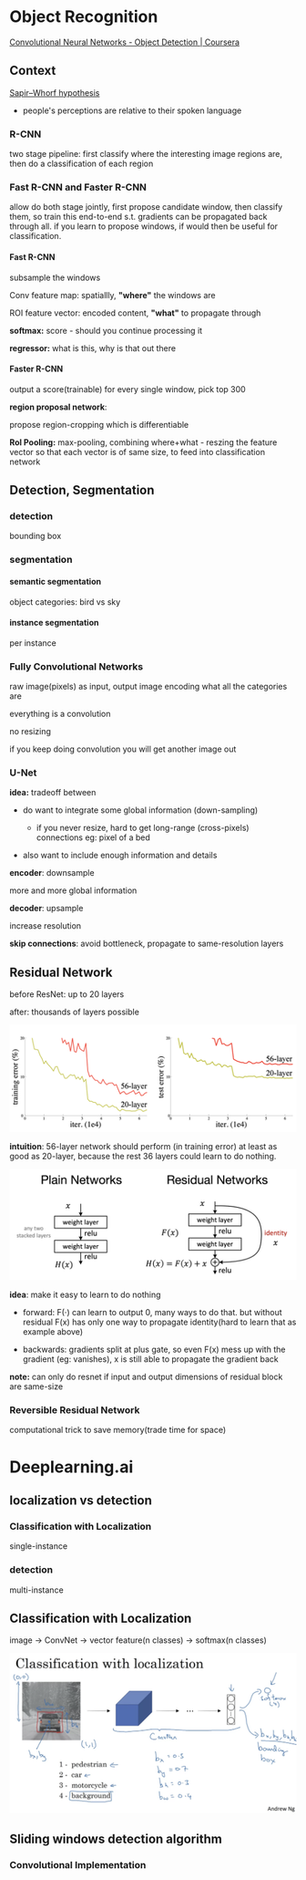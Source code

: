 # Object Recognition

 [Convolutional Neural Networks - Object Detection | Coursera](https://www.coursera.org/learn/convolutional-neural-networks/home/week/3) 

## Context

[Sapir–Whorf hypothesis](https://en.wikipedia.org/wiki/Linguistic_relativity)

- people's perceptions are relative to their spoken language

### R-CNN

two stage pipeline: first classify where the interesting image regions are, then do a classification of each region

### Fast R-CNN and Faster R-CNN

allow do both stage jointly, first propose candidate window, then classify them, so train this end-to-end s.t. gradients can be propagated back through all. if you learn to propose windows, if would then be useful for classification. 

#### Fast R-CNN

subsample the windows

Conv feature map: spatiallly, **"where"** the windows are 

ROI feature vector: encoded content, **"what"**  to propagate through

**softmax:** score - should you continue processing it

**regressor:** what is this, why is that out there 

#### Faster R-CNN

output a score(trainable) for every single window, pick top 300

**region proposal network**: 

propose region-cropping which is differentiable

**RoI Pooling:** max-pooling, combining where+what -  reszing the feature vector so that each vector is of same size, to feed into classification network

## Detection, Segmentation

### detection

bounding box

### segmentation

#### semantic segmentation

object categories: bird vs sky

#### instance segmentation

per instance



### Fully Convolutional Networks

raw image(pixels) as input, output image encoding what all the categories are

everything is a convolution

no resizing

if you keep doing convolution you will get another image out



### U-Net

**idea:** tradeoff between

- do want to integrate some global information (down-sampling)
  - if you never resize, hard to get long-range (cross-pixels) connections eg: pixel of a bed

- also want to include enough information and details

**encoder**: downsample

more and more global information

**decoder**: upsample

increase resolution

**skip connections**: avoid bottleneck, propagate to same-resolution layers

## Residual Network

before ResNet: up to 20 layers

after: thousands of layers possible

<img src="object_recogniton.assets/Screen Shot 2022-08-21 at 4.02.46 PM.png" alt="Screen Shot 2022-08-21 at 4.02.46 PM" style="zoom:50%;" />

**intuition**: 56-layer network should perform (in training error) at least  as good as 20-layer, because the rest 36 layers could learn to do nothing.

<img src="object_recogniton.assets/Screen Shot 2022-08-21 at 4.04.48 PM.png" alt="Screen Shot 2022-08-21 at 4.04.48 PM" style="zoom:50%;" />

**idea**: make it easy to learn to do nothing 

- forward: F(·) can learn to output 0, many ways to do that. but without residual F(x) has only one way to propagate identity(hard to learn that as example above)

- backwards: gradients split at plus gate, so even F(x) mess up with the gradient (eg: vanishes), x is still able to propagate the gradient back

**note:** can only do resnet if input and output dimensions of residual block are same-size

### Reversible Residual Network

computational trick to save memory(trade time for space)



# Deeplearning.ai

## localization vs detection

### Classification with Localization

single-instance

### detection

multi-instance

## Classification with Localization

image -> ConvNet -> vector feature(n classes) -> softmax(n classes)

<img src="object_recogniton.assets/Screen Shot 2022-08-24 at 3.06.44 PM.png" alt="Screen Shot 2022-08-24 at 3.06.44 PM" style="zoom:50%;" />

## Sliding windows detection algorithm



### Convolutional Implementation



